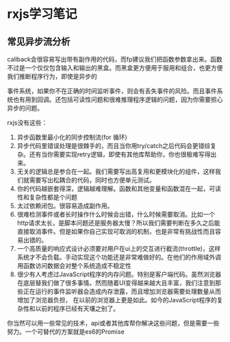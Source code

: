 # rxjs学习笔记

## 常见异步流分析

callback会很容易写出带有副作用的代码，而fp建议我们把函数参数拿出来。函数不过是一个仅仅包含输入和输出的黑盒。而黑盒更方便用于服用和组合，也更方便我们推断程序行为，即使是异步的

事件系统，如果你不在正确的时间监听事件，则会有丢失事件的风险。而且事件系统也有用到回调。还包括可读性问题和很难推理程序逻辑的问题，因为你需要担心异步的问题。

rxjs没有这些：

1. 异步函数里最小化的同步控制流(for 循环)
2. 异步代码里错误处理是很棘手的，而且当你用try/catch之后代码会更错综复杂。还有当你需要实现retry逻辑，即使有其他库帮助你，你也很极难写得出来。
3. 无关的逻辑总是参合在一起。我们需要写出高复用和更模块化的组件，这样我们就需要写出松耦合的代码，同时也方便单元测试。
4. 你的代码越嵌套得深，逻辑越难理解。函数和其他变量和函数混在一起，可读性和复杂性都是个问题
5. 太过依赖闭包。很容易造成副作用。
6. 很难检测事件或者长时操作什么时候会出错，什么时候需要取消。比如一个http请求太长，是脚本问题还是服务器太慢？所以我们需要判断在多久之后能直接取消事件。但是如果你自己实现可取消的机制，也是非常有挑战性而且容易出错的。
7. 一个高质量的响应式设计必须要对用户在ui上的交互进行截流(throttle)，这样系统才不会负载。手动实现这个功能还是非常难做好的。在他们的作用域外调用函数访问数据会对整个系统造成不稳定性
8. 很少有人考虑过JavaScript程序的内存问题。特别是客户端代码。虽然浏览器在底层替我们做了很多事情。然而随着UI变得越来越大且丰富，我们注意到那些正在运行的事件监听器会造成内存泄露，而且增加浏览器需要处理数量从而增加了浏览器负担，
在以前的浏览器上更是如此。如今的JavaScript程序的复杂性和以前的程序已经有天壤之别了。

你当然可以用一些常见的技术，api或者其他库帮你解决这些问题，但是需要一些努力。一个可替代的方案就是es6的Promise